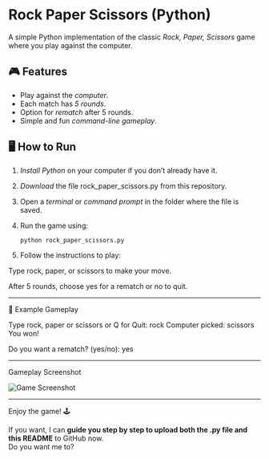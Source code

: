 # Rock Paper Scissors (Python)

A simple Python implementation of the classic *Rock, Paper, Scissors* game where you play against the computer.

## 🎮 Features
- Play against the *computer*.
- Each match has *5 rounds*.
- Option for *rematch* after 5 rounds.
- Simple and fun *command-line gameplay*.

## 🖥 How to Run
1. *Install Python* on your computer if you don’t already have it.
2. *Download* the file rock_paper_scissors.py from this repository.
3. Open a *terminal* or *command prompt* in the folder where the file is saved.
4. Run the game using:

   ```bash
   python rock_paper_scissors.py

5. Follow the instructions to play:

Type rock, paper, or scissors to make your move.

After 5 rounds, choose yes for a rematch or no to quit.

---

📸 Example Gameplay

Type rock, paper or scissors or Q for Quit: rock
Computer picked: scissors
You won!

Do you want a rematch? (yes/no): yes

---

Gameplay Screenshot

![Game Screenshot](Screenshot_rps.png)


---

Enjoy the game! 🕹

  

If you want, I can **guide you step by step to upload both the .py file and this README** to GitHub now.  
Do you want me to?
